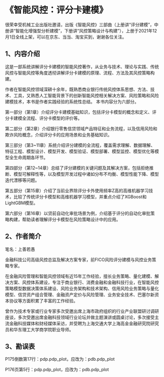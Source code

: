 # 《智能风控：评分卡建模》

很荣幸受机械工业出版社邀请，出版《智能风控》三部曲（上册讲“评分建模”，中册讲“智能化增强型分析建模”，下册讲“风控策略设计与构建”），上册于2021年12月1日全线上架，可以在京东、当当、淘宝买到，谢谢各位关注。

## 1、内容介绍

这是一部系统讲解评分卡建模的智能风控著作，从业务与技术、理论与实践、传统风控与智能风控等角度透彻讲解评分卡建模的原理、流程、方法及其风控策略构建。

作者在智能风控领域深耕十余年，既熟悉商业银行传统风控体系思想、方法、技术、工具，又熟悉人工智能背景下的创新智能风控相关解决方案、风险策略和风险建模技术，本书是作者实践经验的系统性总结。
本书内容分为六部分。

第一部分（第1章）介绍评分卡建模基础知识，包括评分卡模型的概念和定义、评分卡建模全流程、评分卡模型的评价等。

第二部分（第2章）介绍银行零售信贷领域产品特征和业务流程，以及信用风险和欺诈风险概念，介绍评分卡的应用场景和业务基础知识。

第三部分（第3~11章）系统介绍评分建模的全流程，覆盖需求理解、数据理解、特征工程、模型设计、模型开发、模型验证、模型部署、模型监控、模型优化等模型全生命周期各环节。

第四部分（第12~14章）总结了评分建模的关键问题及其解决方案，包括拒绝推断、模型可解释性等，以及模型开发过程中诸如分布不均衡、模型性能下降、模型迭代漂移等问题。

第五部分（第15章）介绍了当前业界除评分卡外使用频率Z高的高维机器学习技术，比较了传统评分卡模型和高维机器学习模型，并重点介绍了XGBoost和LightGBM模型。

第六部分（第16章）以贷前自动化审批场景为例，介绍基于评分的自动化审批策略构建，帮助读者理解评分卡模型在风险策略设计中的应用。

## 2、作者简介

笔名：上善若愚

金融科技公司高级风控总监及解决方案专家，前FICO风险评分建模与风控业务策略专家。

在金融风险管理和智能风控领域有近15年工作经验，擅长业务策略、量化建模、解决方案、风控体系建设，专注于商业银行、消费金融和金融科技行业，在智能风控策略模型数据决策体系建设、风险业务架构和技术架构、信用风险业务策略与量化模型、信贷资产组合管理、金融资产定价与风险管理、业务安全技术、巴塞尔新资本协议等方面积累了丰富的工作经验。

曾作为技术专家或行业专家多次受邀出席上海市政府组织的行业产业联盟研讨调研座谈，多次受邀出席金融科技领域行业论坛并做主题演讲或圆桌讨论，多次接受主流金融科技媒体和财经媒体采访，并受聘为上海交通大学上海高金金融研究院研究员和华东理工大学商学院职业导师。


## 3、勘误表

P175倒数第17行：pdp.pdp_plot，应改为：pdb.pdp_plot

P176页第5行：pdp.pdp_plot，应改为：pdb.pdp_plot
